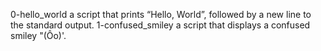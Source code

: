 0-hello_world a script that prints “Hello, World”, followed by a new line to the standard output.
1-confused_smiley a script that displays a confused smiley "(Ôo)'.
